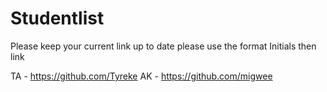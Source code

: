 Studentlist
===========

Please keep your current link up to date
please use the format Initials then link

TA - https://github.com/Tyreke
AK - https://github.com/migwee
